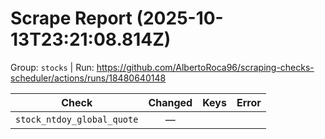 # Scrape Report (2025-10-13T23:21:08.814Z)

Group: `stocks`  |  Run: https://github.com/AlbertoRoca96/scraping-checks-scheduler/actions/runs/18480640148

| Check | Changed | Keys | Error |
|---|:---:|:--|:--|
| `stock_ntdoy_global_quote` | — |  |  |
